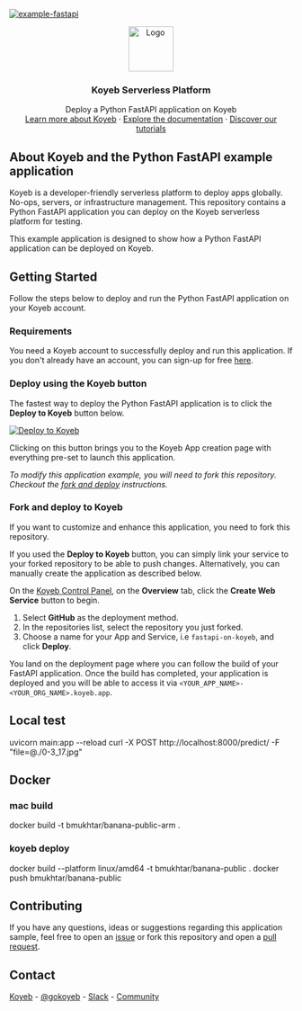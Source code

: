 [![example-fastapi](https://github.com/koyeb/example-fastapi/actions/workflows/deploy.yaml/badge.svg)](https://github.com/koyeb/example-fastapi/actions)

<div align="center">
  <a href="https://koyeb.com">
    <img src="https://www.koyeb.com/static/images/icons/koyeb.svg" alt="Logo" width="80" height="80">
  </a>
  <h3 align="center">Koyeb Serverless Platform</h3>
  <p align="center">
    Deploy a Python FastAPI application on Koyeb
    <br />
    <a href="https://koyeb.com">Learn more about Koyeb</a>
    ·
    <a href="https://koyeb.com/docs">Explore the documentation</a>
    ·
    <a href="https://koyeb.com/tutorials">Discover our tutorials</a>
  </p>
</div>

## About Koyeb and the Python FastAPI example application

Koyeb is a developer-friendly serverless platform to deploy apps globally. No-ops, servers, or infrastructure management.
This repository contains a Python FastAPI application you can deploy on the Koyeb serverless platform for testing.

This example application is designed to show how a Python FastAPI application can be deployed on Koyeb.

## Getting Started

Follow the steps below to deploy and run the Python FastAPI application on your Koyeb account.

### Requirements

You need a Koyeb account to successfully deploy and run this application. If you don't already have an account, you can sign-up for free [here](https://app.koyeb.com/auth/signup).

### Deploy using the Koyeb button

The fastest way to deploy the Python FastAPI application is to click the **Deploy to Koyeb** button below.

[![Deploy to Koyeb](https://www.koyeb.com/static/images/deploy/button.svg)](https://app.koyeb.com/deploy?type=git&repository=github.com/koyeb/example-fastapi&branch=main&name=fastapi-on-koyeb)

Clicking on this button brings you to the Koyeb App creation page with everything pre-set to launch this application.

_To modify this application example, you will need to fork this repository. Checkout the [fork and deploy](#fork-and-deploy-to-koyeb) instructions._

### Fork and deploy to Koyeb

If you want to customize and enhance this application, you need to fork this repository.

If you used the **Deploy to Koyeb** button, you can simply link your service to your forked repository to be able to push changes.
Alternatively, you can manually create the application as described below.

On the [Koyeb Control Panel](//app.koyeb.com/apps), on the **Overview** tab, click the **Create Web Service** button to begin.

1. Select **GitHub** as the deployment method.
2. In the repositories list, select the repository you just forked.
3. Choose a name for your App and Service, i.e `fastapi-on-koyeb`, and click **Deploy**.

You land on the deployment page where you can follow the build of your FastAPI application. Once the build has completed, your application is deployed and you will be able to access it via `<YOUR_APP_NAME>-<YOUR_ORG_NAME>.koyeb.app`.

## Local test
uvicorn main:app --reload
curl -X POST http://localhost:8000/predict/ -F "file=@./0-3_17.jpg"

## Docker

### mac build
docker build -t bmukhtar/banana-public-arm .

### koyeb deploy
docker build --platform linux/amd64 -t bmukhtar/banana-public .
docker push bmukhtar/banana-public

## Contributing

If you have any questions, ideas or suggestions regarding this application sample, feel free to open an [issue](//github.com//koyeb/example-fastapi/issues) or fork this repository and open a [pull request](//github.com/koyeb/example-fastapi/pulls).

## Contact

[Koyeb](https://www.koyeb.com) - [@gokoyeb](https://twitter.com/gokoyeb) - [Slack](http://slack.koyeb.com/) - [Community](https://community.koyeb.com/)
